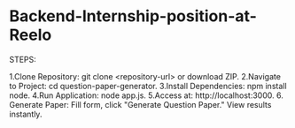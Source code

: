 # Backend-Internship-position-at-Reelo
STEPS:

1.Clone Repository: git clone &lt;repository-url> or download ZIP. 
2.Navigate to Project: cd question-paper-generator. 
3.Install Dependencies: npm install node. 
4.Run Application: node app.js. 
5.Access at: http://localhost:3000. 
6. Generate Paper: Fill form, click "Generate Question Paper." View results instantly.
